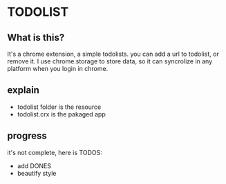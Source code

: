 # TODOLIST
## What is this?
  It's a chrome extension, a simple todolists. you can add a url to todolist, or remove it. I use chrome.storage to store
data, so it can syncrolize in any platform when you login in chrome.
## explain
  * todolist folder is the resource
  * todolist.crx is the pakaged app

## progress
  it's not complete, here is TODOS:
  * add DONES
  * beautify style
